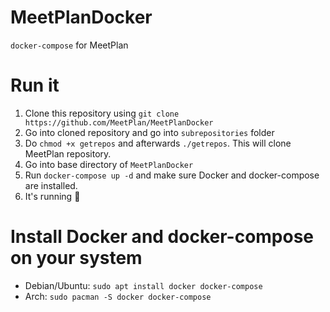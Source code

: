 # MeetPlanDocker
`docker-compose` for MeetPlan

# Run it
1. Clone this repository using `git clone https://github.com/MeetPlan/MeetPlanDocker`
2. Go into cloned repository and go into `subrepositories` folder
3. Do `chmod +x getrepos` and afterwards `./getrepos`. This will clone MeetPlan repository.
4. Go into base directory of `MeetPlanDocker`
5. Run `docker-compose up -d` and make sure Docker and docker-compose are installed.
6. It's running :tada:

# Install Docker and docker-compose on your system
- Debian/Ubuntu: `sudo apt install docker docker-compose`
- Arch: `sudo pacman -S docker docker-compose`
